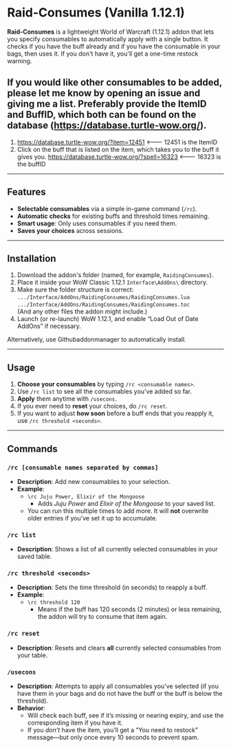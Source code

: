 # Raid-Consumes (Vanilla 1.12.1)

**Raid-Consumes** is a lightweight World of Warcraft (1.12.1) addon that lets you specify consumables to automatically apply with a single button. It checks if you have the buff already and if you have the consumable in your bags, then uses it. If you don't have it, you'll get a one-time restock warning.

## If you would like other consumables to be added, please let me know by opening an issue and giving me a list. Preferably provide the ItemID and BuffID, which both can be found on the database (https://database.turtle-wow.org/). 
1. https://database.turtle-wow.org/?item=12451 <--- 12451 is the ItemID
2. Click on the buff that is listed on the item, which takes you to the buff it gives you. https://database.turtle-wow.org/?spell=16323 <--- 16323 is the buffID

---

## Features

- **Selectable consumables** via a simple in-game command (`/rc`).
- **Automatic checks** for existing buffs and threshold times remaining.
- **Smart usage**: Only uses consumables if you need them.
- **Saves your choices** across sessions.

---

## Installation

1. Download the addon's folder (named, for example, `RaidingConsumes`).
2. Place it inside your WoW Classic 1.12.1 `Interface\AddOns\` directory.
3. Make sure the folder structure is correct:  
   `.../Interface/AddOns/RaidingConsumes/RaidingConsumes.lua`  
   `.../Interface/AddOns/RaidingConsumes/RaidingConsumes.toc`  
   (And any other files the addon might include.)
4. Launch (or re-launch) WoW 1.12.1, and enable “Load Out of Date AddOns” if necessary.

Alternatively, use Githubaddonmanager to automatically install.

---

## Usage

1. **Choose your consumables** by typing `/rc <consumable names>`. 
2. Use `/rc list` to see all the consumables you’ve added so far.
3. **Apply** them anytime with `/usecons`.
4. If you ever need to **reset** your choices, do `/rc reset`.
5. If you want to adjust **how soon** before a buff ends that you reapply it, use `/rc threshold <seconds>`.

---

## Commands

### `/rc [consumable names separated by commas]`
- **Description**: Add new consumables to your selection.  
- **Example**:  
  - `\rc Juju Power, Elixir of the Mongoose`  
    - Adds *Juju Power* and *Elixir of the Mongoose* to your saved list.  
  - You can run this multiple times to add more. It will **not** overwrite older entries if you’ve set it up to accumulate.

### `/rc list`
- **Description**: Shows a list of all currently selected consumables in your saved table.

### `/rc threshold <seconds>`
- **Description**: Sets the time threshold (in seconds) to reapply a buff.  
- **Example**:  
  - `\rc threshold 120`  
    - Means if the buff has 120 seconds (2 minutes) or less remaining, the addon will try to consume that item again.

### `/rc reset`
- **Description**: Resets and clears **all** currently selected consumables from your table.

### `/usecons`
- **Description**: Attempts to apply all consumables you’ve selected (if you have them in your bags and do not have the buff or the buff is below the threshold).  
- **Behavior**:  
  - Will check each buff, see if it’s missing or nearing expiry, and use the corresponding item if you have it.  
  - If you *don’t* have the item, you’ll get a “You need to restock” message—but only once every 10 seconds to prevent spam.
